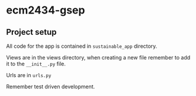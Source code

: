 # ecm2434-gsep

## Project setup

All code for the app is contained in `sustainable_app` directory.

Views are in the views directory, when creating a new file remember to add it to the `__init__.py` file.

Urls are in `urls.py`

Remember test driven development.
